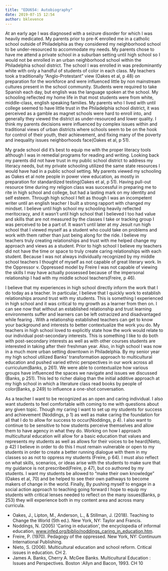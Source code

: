 ```yaml
---
title: "EDU654: Autobiography"
date: 2019-07-15 12:54
author: bklevence
---
```


At an early age I was diagnosed with a seizure disorder for which I was heavily medicated. My parents prior to pre-K enrolled me in a catholic school outside of Philadelphia as they considered my neighborhood school to be under-resourced to accommodate my needs. My parents chose to have me attend a private school in a suburban setting until high school so I would not be enrolled in an urban neighborhood school within the Philadelphia school district. The school I was enrolled in was predominantly white with only a handful of students of color in each class. My teachers took a traditionally “Anglo-Protestant” view (Oakes et al, p 48) on preparation for the workforce and were influenced little by non mainstream cultures present in the school community. Students were required to take Spanish each day, but english was the language spoken at the school. My schooling reflected my home life in that most students were from white, middle-class, english speaking families. My parents who I lived with until college seemed to have little trust in the Philadelphia school district, it was perceived as a gamble as magnet schools were hard to enroll into, and generally they viewed the district as under-resourced and lower quality. I think my parents decisions were influenced by complex issues within and traditional views of urban districts where schools seem to be on the hook for control of their youth, their achievement, and fixing many of the poverty and inequality issues neighborhoods face(Oakes et al, p 51).

My grade school did it’s best to equip me with the proper literacy tools although I was in remedial programs for reading and writing. Looking back my parents did not have trust in my public school district to address my literacy needs, but my private schooling utilized the same state resources I would have had in a public school setting. My parents viewed my schooling as Oakes et al note people in power view education, as mostly in preparation for standardized testing(Oakes et al, p 51). Having pull-out resource time during my religion class was successful in preparing me to rite in high school and college, but had a lasting mark on my identity and self esteem. Through high school I felt as though I was an incompetent writer until an english teacher I built a strong rapport with changed my mindset. I believe until high school my schooling heavily reflected meritocracy, and it wasn’t until high school that I believed I too had value and skills that are not measured by the classes I take or tracking group I was perceived to be a part of. It wasn’t until later at my Jesuit run high school that I viewed myself as a student who could take on problems and work with them rather than just being along for the ride. I believe my teachers truly creating relationships and trust with me helped change my approach and views as a student. Prior to high school I believe my teachers did not have the time or space to truly create caring relationships with each student. Because I was not always individually recognized by my middle school teachers I thought of myself as not capable of great literary work. In the Oppressor v. Oppressed model by Freire I was not capable of viewing the skills I may have actually possessed because of the impersonal relationship I had with my middle school teachers(Freire, p 46).

I believe that my experiences in high school directly inform the work that I do today as a teacher. In particular, I believe that I quickly work to establish relationships around trust with my students. This is something I experienced in high school and it was critical to my growth as a learner from then on. I can see now that without an established relationship and trust learning environments suffer and learners can be left ostracized and disadvantaged while fearing . With a relationship established teachers can get to know your background and interests to better contextualize the work you do. My teachers in high school loved to explicitly state how the work would relate to our individual post-secondary interests. This is something I like to do both with post-secondary interests as well as with other courses students are interested in taking after their freshman year. Also, in high school I was now in a much more urban setting downtown in Philadelphia. By my senior year my high school utilized Banks’ transformation approach to multicultural education and pushed varied ethnic perspectives in our work across all curriculum(Banks, p 261).  We were able to contextualize how various groups have influenced the spaces we navigate and issues we discussed (Banks, p 251). This led to richer dialog than the initial additive approach at my high school in which a literature class read books by people of color(Banks, p 249) to influence a one-shot conversation.

As a teacher I want to be recognized as an open and caring individual. I also want students to feel comfortable with coming to me with questions about any given topic. Though my caring I want to set up my students for success and achievement (Noddings, p 1) as well as make caring the foundation for all that I do to allow for success to occur(Noddings, p 4).  I also want to continue to be sensitive to how students perceive themselves and allow them to have agency in what they do. Working on how I approach multicultural education will allow for a basic education that values and represents my students as well as allows for their voices to be heard(Nieto, p 42) I believe in order to do this I must remain vulnerable or open to my students in order to create a better running dialogue with them in my classes so as not to oppress my students (Freire, p 64). I must also reflect on what skills, scenarios, or ideas arise with the students to make sure that my guidance is not prescribed(Freire, p 47), but co authored by my students. I want my students be allowed to “make their own knowledge” (Oakes et al, 70) and be helped to see their own pathways to become makers of change in the world. Finally, By pushing myself to engage in a social action approach to teaching going forward I hope to equip my students with critical lenses needed to reflect on the many issues(Banks, p 253) they will experience both in my content area and across many curricula.

* Oakes, J., Lipton, M., Anderson, L., & Stillman, J. (2018). Teaching to Change the World (5th ed.). New York, NY: Taylor and Francis.
* Noddings, N. (2005) 'Caring in education', the encyclopedia of informal education, www.infed.org/biblio/noddings_caring_in_education.htm.
* Freire, P. (1970). Pedagogy of the oppressed. New York, NY: Continuum International Publishing.
* Nieto, S. (2006). Multicultural education and school reform. Critical issues in education. CH 2.
* James A. Banks, Cherry A. McGee Banks. Multicultural Education : Issues and Perspectives. Boston :Allyn and Bacon, 1993. CH 10
